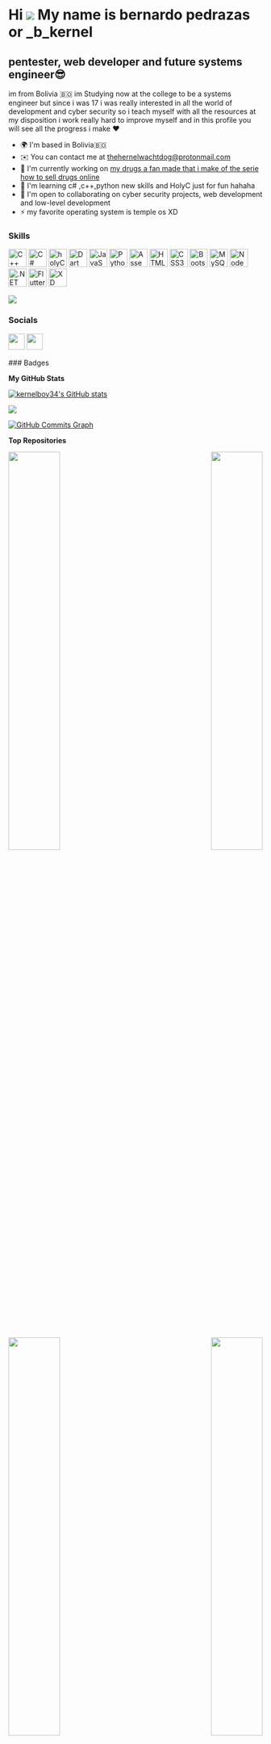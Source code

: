 Hi ![](https://i1.wp.com/gifs.org.es/gifs/2013/06/mini-smilies.gif?fit=31%2C25&ssl=1)  My name is bernardo pedrazas or \_b\_kernel
========================================================================================================================================================

pentester, web developer and future systems engineer😎
------------------------------------------------------

im from Bolivia 🇧🇴 im Studying now at the college to be a systems engineer but since i was 17 i was really interested in all the world of development and cyber security so i teach myself with all the resources at my disposition i work really hard to improve myself and in this profile you will see all the progress i make ❤️

* 🌍  I'm based in Bolivia🇧🇴
* ✉️  You can contact me at [thehernelwachtdog@protonmail.com](mailto:thehernelwachtdog@protonmail.com)
* 🚀  I'm currently working on [my drugs a fan made that i make of the serie how to sell drugs online](http://kernelboy34.github.io/_mydrugss/index.html)
* 🧠  I'm learning c# ,c++,python new skills and HolyC just for fun hahaha
* 🤝  I'm open to collaborating on cyber security projects, web development and low-level development
* ⚡  my favorite operating system is temple os XD

### Skills

<p align="left">
<a href="https://docs.microsoft.com/en-us/cpp/?view=msvc-170" target="_blank" rel="noreferrer"><img src="https://raw.githubusercontent.com/danielcranney/readme-generator/main/public/icons/skills/cplusplus-colored.svg" width="36" height="36" alt="C++" /></a>
<a href="https://docs.microsoft.com/en-us/dotnet/csharp/" target="_blank" rel="noreferrer"><img src="https://raw.githubusercontent.com/danielcranney/readme-generator/main/public/icons/skills/csharp-colored.svg" width="36" height="36" alt="C#" /></a>
 <a href="https://templeos.org" target="_blank" rel="noreferrer"><img src="https://upload.wikimedia.org/wikipedia/commons/3/33/HolyC_Logo.svg" width="36" heigth="36" alt="holyC" /></a>
<a href="https://dart.dev/" target="_blank" rel="noreferrer"><img src="https://raw.githubusercontent.com/danielcranney/readme-generator/main/public/icons/skills/dart-colored.svg" width="36" height="36" alt="Dart" /></a>
<a href="https://developer.mozilla.org/en-US/docs/Web/JavaScript" target="_blank" rel="noreferrer"><img src="https://raw.githubusercontent.com/danielcranney/readme-generator/main/public/icons/skills/javascript-colored.svg" width="36" height="36" alt="JavaScript" /></a>
<a href="https://www.python.org/" target="_blank" rel="noreferrer"><img src="https://raw.githubusercontent.com/danielcranney/readme-generator/main/public/icons/skills/python-colored.svg" width="36" height="36" alt="Python" /></a>
 <a href="https://youtu.be/dF1m3rLO5bM" target"_blank" rel="noreferrer"><img src="https://i.pinimg.com/originals/8c/b1/8c/8cb18c72082d13eb581cf6d452e8e266.png" width="36" heigth="36" alt="Assembler"/></a>
<a href="https://developer.mozilla.org/en-US/docs/Glossary/HTML5" target="_blank" rel="noreferrer"><img src="https://raw.githubusercontent.com/danielcranney/readme-generator/main/public/icons/skills/html5-colored.svg" width="36" height="36" alt="HTML5" /></a>
<a href="https://www.w3.org/TR/CSS/#css" target="_blank" rel="noreferrer"><img src="https://raw.githubusercontent.com/danielcranney/readme-generator/main/public/icons/skills/css3-colored.svg" width="36" height="36" alt="CSS3" /></a>
<a href="https://getbootstrap.com/" target="_blank" rel="noreferrer"><img src="https://raw.githubusercontent.com/danielcranney/readme-generator/main/public/icons/skills/bootstrap-colored.svg" width="36" height="36" alt="Bootstrap" /></a>
<a href="https://www.mysql.com/" target="_blank" rel="noreferrer"><img src="https://raw.githubusercontent.com/danielcranney/readme-generator/main/public/icons/skills/mysql-colored.svg" width="36" height="36" alt="MySQL" /></a>
<a href="https://nodejs.org/en/" target="_blank" rel="noreferrer"><img src="https://raw.githubusercontent.com/danielcranney/readme-generator/main/public/icons/skills/nodejs-colored.svg" width="36" height="36" alt="NodeJS" /></a>
<a href="https://dotnet.microsoft.com/en-us/" target="_blank" rel="noreferrer"><img src="https://raw.githubusercontent.com/danielcranney/readme-generator/main/public/icons/skills/dot-net-colored.svg" width="36" height="36" alt=".NET" /></a>
<a href="https://flutter.dev/" target="_blank" rel="noreferrer"><img src="https://raw.githubusercontent.com/danielcranney/readme-generator/main/public/icons/skills/flutter-colored.svg" width="36" height="36" alt="Flutter" /></a>
<a href="https://www.adobe.com/uk/products/xd.html" target="_blank" rel="noreferrer"><img src="https://raw.githubusercontent.com/danielcranney/readme-generator/main/public/icons/skills/xd-colored.svg" width="36" height="36" alt="XD" /></a>
</p>

<a><img src="https://www.memeatlas.com/images/wojaks/wojak-playing-vidya-rainy-night.gif"></a>
### Socials

<p align="left"> <a href="https://www.github.com/kernelboy34" target="_blank" rel="noreferrer"><img src="https://raw.githubusercontent.com/danielcranney/readme-generator/main/public/icons/socials/github.svg" width="32" height="32" /></a> <a href="http://www.instagram.com/_b__kernel" target="_blank" rel="noreferrer"><img src="https://raw.githubusercontent.com/danielcranney/readme-generator/main/public/icons/socials/instagram.svg" width="32" height="32" /></a></p>
### Badges

<b>My GitHub Stats</b>

<a href="http://www.github.com/kernelboy34"><img src="https://github-readme-stats.vercel.app/api?username=kernelboy34&show_icons=true&hide=&count_private=true&title_color=6366f1&text_color=a855f7&icon_color=ec4899&bg_color=171717&hide_border=true&show_icons=true" alt="kernelboy34's GitHub stats" /></a>

<a href="http://www.github.com/kernelboy34"><img src="https://github-readme-streak-stats.herokuapp.com/?user=kernelboy34&stroke=a855f7&background=171717&ring=6366f1&fire=6366f1&currStreakNum=a855f7&currStreakLabel=6366f1&sideNums=a855f7&sideLabels=a855f7&dates=a855f7&hide_border=true" /></a>

<a href="http://www.github.com/kernelboy34"><img src="https://activity-graph.herokuapp.com/graph?username=kernelboy34&bg_color=171717&color=a855f7&line=ec4899&point=a855f7&area_color=171717&area=true&hide_border=true&custom_title=GitHub%20Commits%20Graph" alt="GitHub Commits Graph" /></a>

<b>Top Repositories</b>

<div width="100%" align="center"><a href="https://github.com/kernelboy34/_mydrugss" align="left"><img align="left" width="45%" src="https://github-readme-stats.vercel.app/api/pin/?username=kernelboy34&repo=_mydrugss&title_color=6366f1&text_color=a855f7&icon_color=ec4899&bg_color=171717&hide_border=true&locale=en" /></a><a href="https://github.com/kernelboy34/asistente" align="right"><img align="right" width="45%" src="https://github-readme-stats.vercel.app/api/pin/?username=kernelboy34&repo=asistente&title_color=6366f1&text_color=a855f7&icon_color=ec4899&bg_color=171717&hide_border=true&locale=en" /></a></div><br /><br /><br /><br /><br /><br /><br />

<br /><br /><br /><br /><br />

<div width="100%" align="center"><a href="https://github.com/kernelboy34/asamble" align="left"><img align="left" width="45%" src="https://github-readme-stats.vercel.app/api/pin/?username=kernelboy34&repo=asamble&title_color=6366f1&text_color=a855f7&icon_color=ec4899&bg_color=171717&hide_border=true&locale=en" /></a><a href="https://github.com/kernelboy34/fuck-sec-" align="right"><img align="right" width="45%" src="https://github-readme-stats.vercel.app/api/pin/?username=kernelboy34&repo=fuck-sec-&title_color=6366f1&text_color=a855f7&icon_color=ec4899&bg_color=171717&hide_border=true&locale=en" /></a></div>
